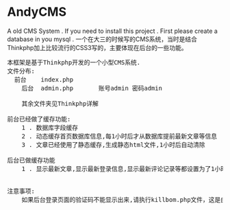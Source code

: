 AndyCMS
=======

A old CMS System . If you need to install this project . First please create a database in you mysql . 
一个在大三的时候写的CMS系统，当时是结合Thinkphp加上比较流行的CSS3写的，主要体现在后台的一些功能。
<pre>
本框架是基于Thinkphp开发的一个小型CMS系统.
文件分布:
  前台	index.php
	后台	admin.php		账号admin	密码admin
	
	其余文件夹见Thinkphp详解
	
前台已经做了缓存功能:
	1 . 数据库字段缓存
	2 . 动态缓存首页数据库信息,每1小时后才从数据库提前最新文章等信息
	3 . 文章已经使用了静态缓存,生成静态html文件,1小时后自动清除
	
后台已做缓存功能
	1 . 显示最新文章,显示最新登录信息,显示最新评论记录等都设置为了1小时后提取数据库信息
	
	
注意事项: 
	如果后台登录页面的验证码不能显示出来,请执行killbom.php文件，这是由于BOM头造成.
</pre>
